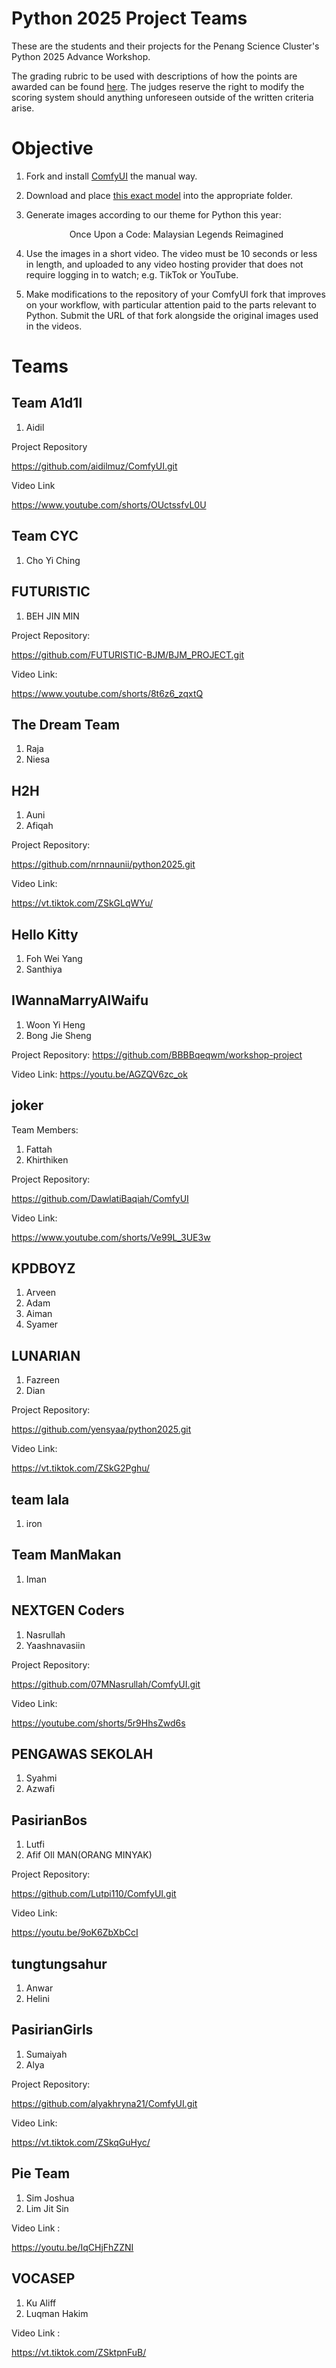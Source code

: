 # Python 2025 Project Teams

These are the students and their projects for the Penang Science Cluster's Python 2025 Advance Workshop.

The grading rubric to be used with descriptions of how the points are awarded can be found [here](https://github.com/PenangScienceCluster/python2025/wiki/Grading-Rubric). The judges reserve the right to modify the scoring system should anything unforeseen outside of the written criteria arise.

# Objective

1. Fork and install [ComfyUI](https://github.com/comfyanonymous/ComfyUI) the manual way.

2. Download and place [this exact model](https://huggingface.co/OnomaAIResearch/Illustrious-xl-early-release-v0/blob/main/Illustrious-XL-v0.1-GUIDED.safetensors) into the appropriate folder.

3. Generate images according to our theme for Python this year: <p align="center">
Once Upon a Code: Malaysian Legends Reimagined
</p>

4. Use the images in a short video. The video must be 10 seconds or less in length, and uploaded to any video hosting provider that does not require logging in to watch; e.g. TikTok or YouTube.

5. Make modifications to the repository of your ComfyUI fork that improves on your workflow, with particular attention paid to the parts relevant to Python. Submit the URL of that fork alongside the original images used in the videos.

# Teams
  
## Team A1d1l
1. Aidil

Project Repository

https://github.com/aidilmuz/ComfyUI.git

Video Link

https://www.youtube.com/shorts/OUctssfvL0U

## Team CYC
1. Cho Yi Ching

## FUTURISTIC
1. BEH JIN MIN

Project Repository:

https://github.com/FUTURISTIC-BJM/BJM_PROJECT.git

Video Link:

https://www.youtube.com/shorts/8t6z6_zqxtQ

## The Dream Team

1. Raja
2. Niesa

## H2H

1. Auni
2. Afiqah

Project Repository:

https://github.com/nrnnaunii/python2025.git

Video Link:

https://vt.tiktok.com/ZSkGLqWYu/

## Hello Kitty

1. Foh Wei Yang
2. Santhiya

## IWannaMarryAIWaifu

1. Woon Yi Heng
2. Bong Jie Sheng

Project Repository:
https://github.com/BBBBqeqwm/workshop-project

Video Link:
https://youtu.be/AGZQV6zc_ok

## joker

Team Members:

1. Fattah
2. Khirthiken

Project Repository:

https://github.com/DawlatiBaqiah/ComfyUI

Video Link:

https://www.youtube.com/shorts/Ve99L_3UE3w

## KPDBOYZ

1. Arveen
2. Adam
3. Aiman
4. Syamer

## LUNARIAN 

1. Fazreen
2. Dian

Project Repository:

https://github.com/yensyaa/python2025.git

Video Link:

https://vt.tiktok.com/ZSkG2Pghu/

## team lala

1. iron

## Team ManMakan

1. Iman

## NEXTGEN Coders

1. Nasrullah
2. Yaashnavasiin

Project Repository:

https://github.com/07MNasrullah/ComfyUI.git

Video Link:

https://youtube.com/shorts/5r9HhsZwd6s

## PENGAWAS SEKOLAH

1. Syahmi
2. Azwafi 

## PasirianBos

1. Lutfi
2. Afif
   OIl MAN(ORANG MINYAK)
   
Project Repository:

https://github.com/Lutpi110/ComfyUI.git

Video Link:

https://youtu.be/9oK6ZbXbCcI

## tungtungsahur

1. Anwar
2. Helini

## PasirianGirls 

1. Sumaiyah
2. Alya
   
Project Repository:

https://github.com/alyakhryna21/ComfyUI.git

Video Link:

https://vt.tiktok.com/ZSkqGuHyc/

## Pie Team

1. Sim Joshua
2. Lim Jit Sin

Video Link :

https://youtu.be/IqCHjFhZZNI

## VOCASEP

1. Ku Aliff
2. Luqman Hakim

Video Link : 

https://vt.tiktok.com/ZSktpnFuB/
